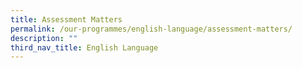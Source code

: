 ```yaml
---
title: Assessment Matters
permalink: /our-programmes/english-language/assessment-matters/
description: ""
third_nav_title: English Language
---
```

